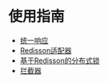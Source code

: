 # 使用指南

- [统一响应](./document/Response.md)
- [Redisson适配器](./document/RedissonAdapter.md)
- [基于Redisson的分布式锁](./document/RedissonLock.md)
- [拦截器](./document/Interceptor.md)
